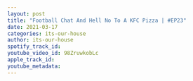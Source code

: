 ```yaml
---
layout: post
title: "Football Chat And Hell No To A KFC Pizza | #EP23"
date: 2021-03-17
categories: its-our-house
author: its-our-house
spotify_track_id: 
youtube_video_id: 98ZruwkobLc
apple_track_id: 
youtube_metadata: 
---
```

